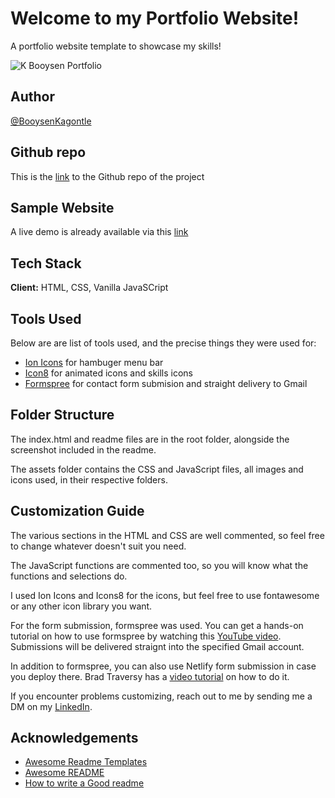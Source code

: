 # Welcome to my Portfolio Website!

A portfolio website template to showcase my skills!

![K Booysen Portfolio](https://user-images.githubusercontent.com/106469425/235188040-037de5a5-0861-4bb4-8223-05e6d438af33.jpg)

## Author

[@BooysenKagontle](https://www.linkedin.com/in/astro-booysen-7b2544127/ )

## Github repo

This is the [link](https://github.com/KagontleBooysen/KagontleBooysen.github.io.git) to the Github repo of the project

## Sample Website

A live demo is already available via this [link](https://kagontlebooysen.github.io/Homepage.html )

## Tech Stack

**Client:** HTML, CSS, Vanilla JavaSCript

## Tools Used

Below are are list of tools used, and the precise things they were used for:

- [Ion Icons](https://ionic.io/ionicons) for hambuger menu bar
- [Icon8](https://icons8.com/) for animated icons and skills icons
- [Formspree](https://formspree.io/) for contact form submision and straight delivery to Gmail

## Folder Structure

The index.html and readme files are in the root folder, alongside the screenshot included in the readme.

The assets folder contains the CSS and JavaScript files, all images and icons used, in their respective folders.

## Customization Guide

The various sections in the HTML and CSS are well commented, so feel free to change whatever doesn't suit you need.

The JavaScript functions are commented too, so you will know what the functions and selections do.

I used Ion Icons and Icons8 for the icons, but feel free to use fontawesome or any other icon library you want.

For the form submission, formspree was used. You can get a hands-on tutorial on how to use formspree by watching this [YouTube video](https://formspree.io/). Submissions will be delivered straignt into the specified Gmail account.

In addition to formspree, you can also use Netlify form submission in case you deploy there. Brad Traversy has a [video tutorial](https://www.youtube.com/watch?v=6ElQ689HRcY) on how to do it.

If you encounter problems customizing, reach out to me by sending me a DM on my [LinkedIn](https://www.linkedin.com/in/astro-booysen-7b2544127).

## Acknowledgements

- [Awesome Readme Templates](https://awesomeopensource.com/project/elangosundar/awesome-README-templates)
- [Awesome README](https://github.com/matiassingers/awesome-readme)
- [How to write a Good readme](https://bulldogjob.com/news/449-how-to-write-a-good-readme-for-your-github-project)
